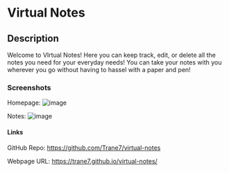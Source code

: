 # Virtual Notes

## Description 
Welcome to VIrtual Notes! Here you can keep track, edit, or delete all the notes you need for your everyday needs! You can take your notes with you wherever you go without having to hassel with a paper and pen!


### Screenshots 
Homepage:
![image](https://user-images.githubusercontent.com/89409597/146687367-7d170549-a275-461c-9d94-39937be17db5.png)

Notes:
![image](https://user-images.githubusercontent.com/89409597/146687436-d054d540-ad66-403b-a6d6-a78befd17d17.png)



#### Links
GitHub Repo: https://github.com/Trane7/virtual-notes

Webpage URL: https://trane7.github.io/virtual-notes/

